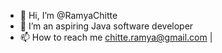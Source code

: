 - 👋 Hi, I’m @RamyaChitte
- 🌱 I’m an aspiring Java software developer
- 📫 How to reach me chitte.ramya@gmail.com | 

<!---
RamyaChitte/RamyaChitte is a ✨ special ✨ repository because its `README.md` (this file) appears on your GitHub profile.
You can click the Preview link to take a look at your changes.
--->
